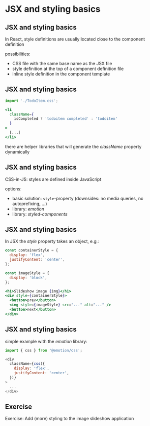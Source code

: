 # JSX and styling basics

## JSX and styling basics

In React, style definitions are usually located close to the component definition

possibilities:

- CSS file with the same base name as the JSX file
- style definition at the top of a component definition file
- inline style definition in the component template

## JSX and styling basics

```js
import './TodoItem.css';
```

```jsx
<li
  className={
    isCompleted ? 'todoitem completed' : 'todoitem'
  }
>
  [...]
</li>
```

there are helper libraries that will generate the _className_ property dynamically

## JSX and styling basics

CSS-in-JS: styles are defined inside JavaScript

options:

- basic solution: `style`-property (downsides: no media queries, no autoprefixing, ...)
- library: _emotion_
- library: _styled-components_

## JSX and styling basics

In JSX the _style_ property takes an object, e.g.:

```jsx
const containerStyle = {
  display: 'flex',
  justifyContent: 'center',
};

const imageStyle = {
  display: 'block',
};
```

```jsx
<h1>Slideshow image {img}</h1>
<div style={containerStyle}>
  <button>prev</button>
  <img style={imageStyle} src="..." alt="..." />
  <button>next</button>
</div>
```

## JSX and styling basics

simple example with the _emotion_ library:

```js
import { css } from '@emotion/css';
```

```js
<div
  className={css({
    display: 'flex',
    justifyContent: 'center',
  })}
>
  ...
</div>
```

## Exercise

Exercise: Add (more) styling to the image slideshow application
